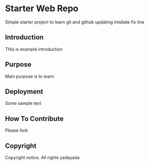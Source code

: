 # Starter Web Repo

Simple starter project to learn git and github
updating imidiate fix line

## Introduction

THis is example introduction

## Purpose

Main purpose is to learn

## Deployment

Some sample text

## How To Contribute

Please fork 

## Copyright

Copyright notice. All rights yadayada
